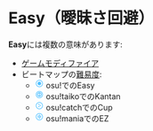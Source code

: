 # Easy（曖昧さ回避）

**Easy**には複数の意味があります:

- [ゲームモディファイア](/wiki/Game_modifier/Easy)
- ビートマップの[難易度](/wiki/Beatmap/Difficulty):
  - ![](/wiki/shared/diff/easy-o.png?20211215) osu!でのEasy
  - ![](/wiki/shared/diff/easy-t.png?20211215) osu!taikoでのKantan
  - ![](/wiki/shared/diff/easy-c.png?20211215) osu!catchでのCup
  - ![](/wiki/shared/diff/easy-m.png?20211215) osu!maniaでのEZ
